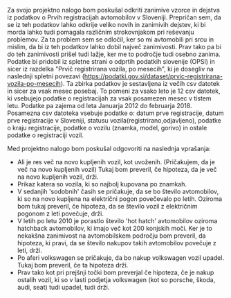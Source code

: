 Za svojo projektno nalogo bom poskušal odkriti zanimive vzorce in dejstva iz podatkov o Prvih registracijah avtomobilov v Sloveniji.
Prepričan sem, da se iz teh podatkov lahko odkrije veliko novih in zanimivih dejstev, ki bi morda lahko tudi pomagala različnim
strokovnjakom pri reševanju problemov. Za ta problem sem se odločil, ker so mi avtomobili pri srcu in mislim, da bi iz teh podatkov
lahko dobil največ zanimivosti. Prav tako pa bi do teh zanimivosti prišel tudi lažje, ker me to področje tudi osebno zanima.
Podatke bi pridobil iz spletne strani o odprtih podatkih slovenije (OPSI) in sicer iz razdelka "Prvič registrirana vozila, po mesecih",
ki je dosegliv na naslednji spletni povezavi (https://podatki.gov.si/dataset/prvic-registrirana-vozila-po-mesecih). Ta zbirka podatkov
je sestavljena iz večih csv datotek in sicer za vsak mesec posebaj. To pomeni za vsako leto je 12 csv datotek, ki vsebujejo podatke
o registracijah za vsak posamezen mesec v tistem letu. Podatke pa zajema od leta Januarja 2012 do februarja 2018. Posamezna csv
datoteka vsebuje podatke o: datum prve registracije, datum prve registracije v Sloveniji, statusu vozila(registrirano,odjavljeno),
podatke o kraju registracije, podatke o vozilu (znamka, model, gorivo) in ostale podatke o registraciji vozil.

Med projektno nalogo bom poskušal odgovoriti na naslednja vprašanja:

- Ali je res več na novo kupljenih vozil, kot uvoženih. (Pričakujem, da je več na novo kupljenih vozil) Tukaj bom preveril, če hipoteza,
da je več na novo kupljenih vozil, drži.
- Prikaz katera so vozila, ki so najbolj kupovana po znamkah.
- V sedanjih 'sodobnih' časih se pričakuje, da se bo število avtomobilov, ki so na novo kupljena na električni pogon povečevalo po letih.
Oziroma bom tukaj preveril, če hipoteza, da se število vozil z električnim pogonom z leti povečuje, drži.
- V letih po letu 2010 je porastlo število 'hot hatch' avtomobilov oziroma hatchback avtomobilov, ki imajo več kot 200 konjskih moči.
Ker je to nekakšna zanimivost na avtomobilskem področju bom preveril, da hipoteza, ki pravi, da se število nakupov takih avtomobilov 
povečuje z leti, drži.
- Po aferi volkswagen se pričakuje, da bo nakup volkswagen vozil upadel. Tukaj bom preveril, če ta hipoteza drži.
- Prav tako kot pri prejšnji točki bom preverjal če hipoteza, če je nakup ostalih vozil, ki so v lasti podjetja volkswagen
(kot so porsche, škoda, audi, seat) tudi upadel,  tudi drži.